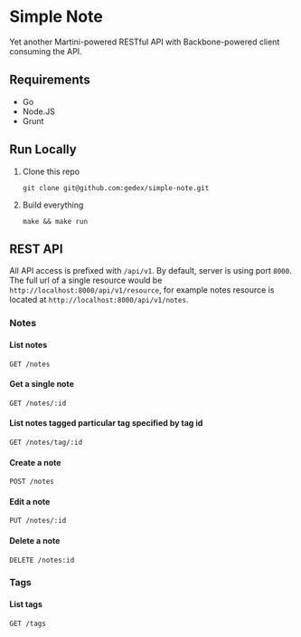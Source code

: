 Simple Note
===========

Yet another Martini-powered RESTful API with Backbone-powered client consuming
the API.

## Requirements

* Go
* Node.JS
* Grunt

## Run Locally

1. Clone this repo
   ```
   git clone git@github.com:gedex/simple-note.git
   ```

2. Build everything
   ```
   make && make run
   ```

## REST API

All API access is prefixed with `/api/v1`. By default, server is using port `8000`.
The full url of a single resource would be `http://localhost:8000/api/v1/resource`,
for example notes resource is located at `http://localhost:8000/api/v1/notes`.

### Notes

#### List notes

```
GET /notes
```

#### Get a single note

```
GET /notes/:id
```

#### List notes tagged particular tag specified by tag id

```
GET /notes/tag/:id
```

#### Create a note

```
POST /notes
```

#### Edit a note

```
PUT /notes/:id
```

#### Delete a note

```
DELETE /notes:id
```

### Tags

#### List tags

```
GET /tags
```
